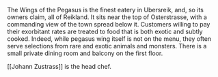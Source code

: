 The Wings of the Pegasus is the finest eatery in Ubersreik, and, so its owners claim, all of Reikland. It sits near the top of Osterstrasse, with a commanding view of the town spread below it. Customers willing to pay their exorbitant rates are treated to food that is both exotic and subtly cooked. Indeed, while pegasus wing itself is not on the menu, they often serve selections from rare and exotic animals and monsters. There is a small private dining room and balcony on the first floor.

[[Johann Zustrass]] is the head chef.
